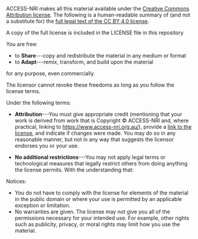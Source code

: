 ACCESS-NRI makes all this material available under the [Creative 
Commons Attribution license][cc-by-human]. The following is a 
human-readable summary of (and not a substitute for) the 
[full legal text of the CC BY 4.0 license][cc-by-legal].

A copy of the full license is included in the LICENSE file in this
 repository 

You are free:

* to **Share**---copy and redistribute the material in any medium or format
* to **Adapt**---remix, transform, and build upon the material

for any purpose, even commercially.

The licensor cannot revoke these freedoms as long as you follow the
license terms.

Under the following terms:

* **Attribution**---You must give appropriate credit (mentioning that your work is   derived from work that is Copyright © ACCESS-NRI and, where practical, linking to https://www.access-nri.org.au/), provide a [link to the license][cc-by-human], and indicate if changes were made. You may do so in any reasonable manner, but not in any way that suggests the licensor endorses you or your use.

* **No additional restrictions**---You may not apply legal terms or
technological measures that legally restrict others from doing
anything the license permits.  With the understanding that:

Notices:

* You do not have to comply with the license for elements of the
  material in the public domain or where your use is permitted by an
  applicable exception or limitation.
* No warranties are given. The license may not give you all of the
  permissions necessary for your intended use. For example, other
  rights such as publicity, privacy, or moral rights may limit how you
  use the material.

[cc-by-human]: https://creativecommons.org/licenses/by/4.0/
[cc-by-legal]: https://creativecommons.org/licenses/by/4.0/legalcode
